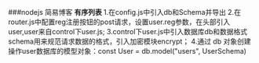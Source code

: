 ###nodejs
简易博客
**有序列表**
1.在config.js中引入db和Schema并导出
2.在router.js中配置reg注册按钮的post请求，设置user.reg参数，在头部引入user,user来自control下user.js;
3.control下user.js中引入数据库db和数据格式schema用来规范请求数据的格式，引入加密模块encrypt；
4.通过 db 对象创建操作user数据库的模型对象：const User = db.model("users", UserSchema)
